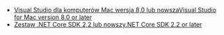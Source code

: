 * [<span data-ttu-id="52486-101">Visual Studio dla komputerów Mac wersja 8,0 lub nowsza</span><span class="sxs-lookup"><span data-stu-id="52486-101">Visual Studio for Mac version 8.0 or later</span></span>](https://visualstudio.microsoft.com/downloads/)
* [<span data-ttu-id="52486-102">Zestaw .NET Core SDK 2,2 lub nowszy</span><span class="sxs-lookup"><span data-stu-id="52486-102">.NET Core SDK 2.2 or later</span></span>](https://dotnet.microsoft.com/download/dotnet-core)
